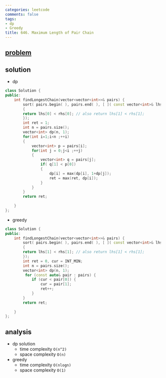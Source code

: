 ```yaml
---
categories: leetcode
comments: false
tags:
- dp
- Greedy
title: 646. Maximum Length of Pair Chain
---
```


## [problem](https://leetcode.com/problems/maximum-length-of-pair-chain/)
## solution
- dp
```c++
class Solution {
public:
    int findLongestChain(vector<vector<int>>& pairs) {
        sort( pairs.begin( ), pairs.end( ), [ ]( const vector<int>& lhs, const vector<int>& rhs )
        {
        return lhs[0] < rhs[0]; // also return lhs[1] < rhs[1];
        });
        int ret = 1;
        int n = pairs.size();
        vector<int> dp(n, 1);
        for(int i=1;i<n ;++i)
        {
            vector<int> p = pairs[i];
            for(int j = 0;j<i ;++j)
            {
                vector<int> q = pairs[j];
                if( q[1] < p[0])
                {
                    dp[i] = max(dp[i], 1+dp[j]);
                    ret = max(ret, dp[i]);
                }
            }
        }
        return ret;
        
    }
};
```
- greedy
```c++
class Solution {
public:
    int findLongestChain(vector<vector<int>>& pairs) {
        sort( pairs.begin( ), pairs.end( ), [ ]( const vector<int>& lhs, const vector<int>& rhs )
        {
        return lhs[1] < rhs[1]; // also return lhs[1] < rhs[1];
        });
        int ret = 0, cur = INT_MIN;
        int n = pairs.size();
        vector<int> dp(n, 1);
         for (const auto& pair : pairs) {
            if (cur < pair[0]) {
                cur = pair[1];
                ret++;
            }
        }
        return ret;
        
    }
};
```
## analysis
- dp solution
    - time complexity `O(n^2)`
    - space complexity `O(n)`
- greedy 
    - time complexity `O(nlogn)`
    - space complexity `O(1)`